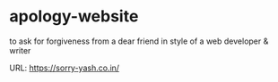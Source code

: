 # apology-website
to ask for forgiveness from a dear friend in style of a web developer &amp; writer

URL: https://sorry-yash.co.in/
